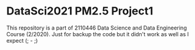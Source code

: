 # DataSci2021 PM2.5 Project1
This repository is a part of 2110446 Data Science and Data Engineering Course (2/2020). Just for backup the code but it didn't work as well as I expect (; - ;)
